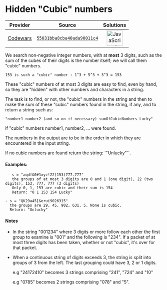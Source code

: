 [_metadata_:generated]: - "true"

# Hidden "Cubic" numbers

<!-- INFO TABLE BEGIN -->

| Provider                                        | Source                                                                               | Solutions                                                                                                                                                    |
| :---------------------------------------------: | :----------------------------------------------------------------------------------: | :----------------------------------------------------------------------------------------------------------------------------------------------------------: |
| [Codewars](../../../docs/providers/Codewars.md) | [`55031bba8cba40ada90011c4`](https://www.codewars.com/kata/55031bba8cba40ada90011c4) | [<img src="https://res.cloudinary.com/rascaltwo/image/upload/v1631924076/javascript_ehszr7.svg" alt="JavaScript" title="JavaScript" width="50" />](solve.js) |

<!-- INFO TABLE END -->

We search non-negative integer numbers, with at **most** 3 digits, such as the sum of the cubes of their digits is the number itself; we will call them "cubic" numbers.
```
153 is such a "cubic" number : 1^3 + 5^3 + 3^3 = 153
```
These "cubic" numbers of at most 3 digits are easy to find, even by hand, so they are "hidden" with other numbers and characters in a string. 

The task is to find, or not, the "cubic" numbers in the string and then to make the *sum* of these "cubic" numbers found in the string, if any, and to return a string such as:
```
"number1 number2 (and so on if necessary) sumOfCubicNumbers Lucky" 
``` 
 if "cubic" numbers number1, number2, ... were found. 
 
 The numbers in the output are to be in the order in which they are encountered in the input string.
 
 If no cubic numbers are found return the string: `"Unlucky"``.


#### Examples:
``` 
 - s = "aqdf&0#1xyz!22[153(777.777" 
   the groups of at most 3 digits are 0 and 1 (one digit), 22 (two digits), 153, 777, 777 (3 digits)
   Only 0, 1, 153 are cubic and their sum is 154
   Return: "0 1 153 154 Lucky"

- s = "QK29a45[&erui9026315"
  the groups are 29, 45, 902, 631, 5. None is cubic.
  Return: "Unlucky"
``` 
 
#### Notes
- In the string "001234" where 3 digits or more follow each other the first group to examine is "001" and the following is "234". If a packet of at most three digits has been taken, whether or not "cubic", it's over for that packet. 

- When a continuous string of digits exceeds 3, the string is split into groups of 3 from the left. The last grouping could have 3, 2 or 1 digits.

  e.g "24172410" becomes 3 strings comprising "241", "724" and "10"
  
  e.g "0785" becomes 2 strings comprising "078" and "5".
